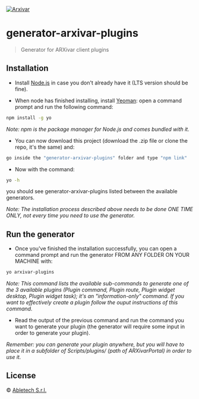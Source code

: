 [![Arxivar](http://www.arxivar.it/download/resources/loghi/Logo-ARXivar_orizzontale-nero.png)](http://www.arxivar.it/)
# generator-arxivar-plugins

> Generator for ARXivar client plugins

## Installation

* Install [Node.js](https://nodejs.org/) in case you don't already have it (LTS version should be fine).

* When node has finished installing, install [Yeoman](http://yeoman.io): open a command prompt and run the following command:

```bash
npm install -g yo
```
_Note: npm is the package manager for Node.js and comes bundled with it._

* You can now download this project (download the .zip file or clone the repo, it's the same) and:

```bash
go inside the "generator-arxivar-plugins" folder and type "npm link" 
```

* Now with the command:

```bash
yo -h
```
you should see generator-arxivar-plugins listed between the available generators.

_Note: The installation process described above needs to be done *ONE TIME ONLY*, not every time you need to use the generator._

## Run the generator

* Once you've finished the installation successfully, you can open a command prompt and run the generator FROM ANY FOLDER ON YOUR MACHINE with:

```bash
yo arxivar-plugins
```

_Note: This command lists the available sub-commands to generate one of the 3 available plugins (Plugin command, Plugin route, Plugin widget desktop, Plugin widget task); it's an "information-only" command. If you want to effectively create a plugin follow the ouput instructions of this command._ 

* Read the output of the previous command and run the command you want to generate your plugin (the generator will require some input in order to generate your plugin).

_Remember: you can generate your plugin anywhere, but you will have to place it in a subfolder of Scripts/plugins/ (path of ARXivarPortal) in order to use it._


## License

 © [Abletech S.r.l.](http://www.arxivar.it/)
